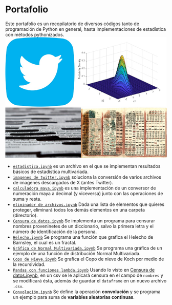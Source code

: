 # Portafolio
Este portafolio es un recopilatorio de diversos códigos tanto de programación de Python en general, hasta implementaciones de estadística con métodos pythonizados.
![](/otros/image.jpg)
![](/otros/image%20(3).png)


* [`estadistica.ipynb`](estadistica.ipynb) es un archivo en el que se implementan resultados básicos de estadística multivariada.
* [`imagenes de twitter.ipynb`](./imagenes%20de%20twitter.ipynb) soluciona la conversión de varios archivos de imagenes descargados de X (antes Twitter).
* [`calculadora maya.ipynb`](./calculadora%20maya.ipynb) es una implementación de un conversor de numeración maya a decimal (y viceversa) junto con las operaciones de suma y resta.
* [`eliminador de archivos.ipynb`](./eliminador%20de%20archivos.ipynb) Dada una lista de elementos que quieres proteger, eliminará todos los demás elementos en una carpeta (directorio).
* [`Censura de datos.ipynb`](./Censura%20de%20datos.ipynb) Se implementa un programa para censurar nombres proveninetes de un diccionario, salvo la primera letra y el número de identificación de la persona.
* [`Helecho.ipynb`](./Helecho.ipynb) Se programa una función que grafica el Helecho de Barnsley, el cual es un fractal.
* [`Gráfica de Normal Multivariada.ipynb`](Gráfica%20de%20Normal%20Multivariada.ipynb) Se programa una gráfica de un ejemplo de una función de distribución Normal Multivariada.
* [`Copo de Nieve.ipynb`](Copo%20de%20Nieve.ipynb) Se grafica el Copo de nieve de Koch por medio de la recursividad.
* [`Pandas con funciones lambda.ipynb`](./Pandas%20con%20funciones%20lambda.ipynb) Usando lo visto en [Censura de datos.ipynb](./Censura%20de%20datos.ipynb), en un csv se le aplicará censura en el campo de `nombres` y se modificará ésta, además de guardar el `dataframe` en un nuevo archivo `.csv`.
* [`Convolución.ipynb`](./Convolución.ipynb) Se define la operación **convolución** y se programa un ejemplo para suma de **variables aleatorias continuas**.

